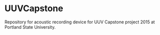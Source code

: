 # UUVCapstone
Repository for acoustic recording device for UUV Capstone project 2015 at Portland State University.
